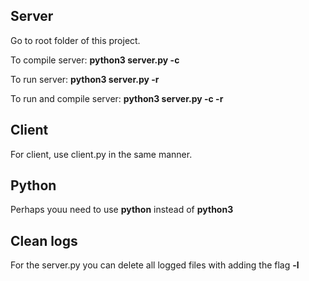 ## Server

Go to root folder of this project.

To compile server: **python3 server.py -c**

To run server: **python3 server.py -r**

To run and compile server: **python3 server.py -c -r**

## Client

For client, use client.py in the same manner.

## Python

Perhaps youu need to use **python** instead of **python3**

## Clean logs

For the server.py you can delete all logged files with adding the flag **-l**
